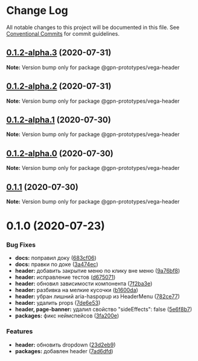 # Change Log

All notable changes to this project will be documented in this file.
See [Conventional Commits](https://conventionalcommits.org) for commit guidelines.

## [0.1.2-alpha.3](https://github.com/gpn-prototypes/vega-ui/compare/@gpn-prototypes/vega-header@0.1.1...@gpn-prototypes/vega-header@0.1.2-alpha.3) (2020-07-31)

**Note:** Version bump only for package @gpn-prototypes/vega-header





## [0.1.2-alpha.2](https://github.com/gpn-prototypes/vega-ui/compare/@gpn-prototypes/vega-header@0.1.1...@gpn-prototypes/vega-header@0.1.2-alpha.2) (2020-07-31)

**Note:** Version bump only for package @gpn-prototypes/vega-header





## [0.1.2-alpha.1](https://github.com/gpn-prototypes/vega-ui/compare/@gpn-prototypes/vega-header@0.1.1...@gpn-prototypes/vega-header@0.1.2-alpha.1) (2020-07-30)

**Note:** Version bump only for package @gpn-prototypes/vega-header





## [0.1.2-alpha.0](https://github.com/gpn-prototypes/vega-ui/compare/@gpn-prototypes/vega-header@0.1.1...@gpn-prototypes/vega-header@0.1.2-alpha.0) (2020-07-30)

**Note:** Version bump only for package @gpn-prototypes/vega-header





## [0.1.1](https://github.com/gpn-prototypes/vega-ui/compare/@gpn-prototypes/vega-header@0.1.0...@gpn-prototypes/vega-header@0.1.1) (2020-07-30)

**Note:** Version bump only for package @gpn-prototypes/vega-header





# 0.1.0 (2020-07-23)


### Bug Fixes

* **docs:** поправил доку ([683cf06](https://github.com/gpn-prototypes/vega-ui/commit/683cf06867d0e1d1bbf56c4ea235ab9533a37daa))
* **docs:** правки по доке ([3a474ec](https://github.com/gpn-prototypes/vega-ui/commit/3a474ecd3f1c5ecf3c8c86f7338a2775662db8a2))
* **header:** добавить закрытие меню по клику вне меню ([9a76bf8](https://github.com/gpn-prototypes/vega-ui/commit/9a76bf8622a3c86b777e7d16d983c5e2acac908a))
* **header:** исправление тестов ([d675071](https://github.com/gpn-prototypes/vega-ui/commit/d675071adede0f043584969af88b21fb6c61fa9e))
* **header:** обновил зависимости компонента ([7f2ba3e](https://github.com/gpn-prototypes/vega-ui/commit/7f2ba3e7eb9539c5fef010abb356f8041307158c))
* **header:** разбивка на мелкие кусочки ([b1600da](https://github.com/gpn-prototypes/vega-ui/commit/b1600dae2dfb35f3f3937078a67f85c0a42b09fe))
* **header:** убран лишний aria-haspopup из HeaderMenu ([782ce77](https://github.com/gpn-prototypes/vega-ui/commit/782ce77564fc24059942d159e3c1cb67a5019029))
* **header:** удалить props ([7de6e53](https://github.com/gpn-prototypes/vega-ui/commit/7de6e533b9d135acce11cb9ea24b2bb3fb177837))
* **header, page-banner:** удалил свойство "sideEffects": false ([5e6f8b7](https://github.com/gpn-prototypes/vega-ui/commit/5e6f8b74d7c2b2d71deb5b5238511792c924780c))
* **packages:** фикс неймспейсов ([3fa200e](https://github.com/gpn-prototypes/vega-ui/commit/3fa200eaea85f15ed67b833bcb4ffdefc674d490))


### Features

* **header:** обновить dropdown ([23d2eb9](https://github.com/gpn-prototypes/vega-ui/commit/23d2eb9530b1370169afc116b84823fdf5814ac6))
* **packages:** добавлен header ([7ad6dfd](https://github.com/gpn-prototypes/vega-ui/commit/7ad6dfd0521f149e8c4c99ee1b09a43df3181678))
